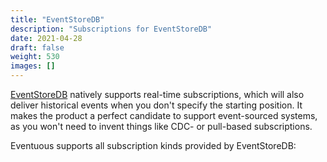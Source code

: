 ```yaml
---
title: "EventStoreDB"
description: "Subscriptions for EventStoreDB"
date: 2021-04-28
draft: false
weight: 530
images: []
---
```


[EventStoreDB](https://eventstore.com) natively supports real-time subscriptions, which will also deliver historical events when you don't specify the starting position. It makes the product a perfect candidate to support event-sourced systems, as you won't need to invent things like CDC- or pull-based subscriptions.

Eventuous supports all subscription kinds provided by EventStoreDB:
